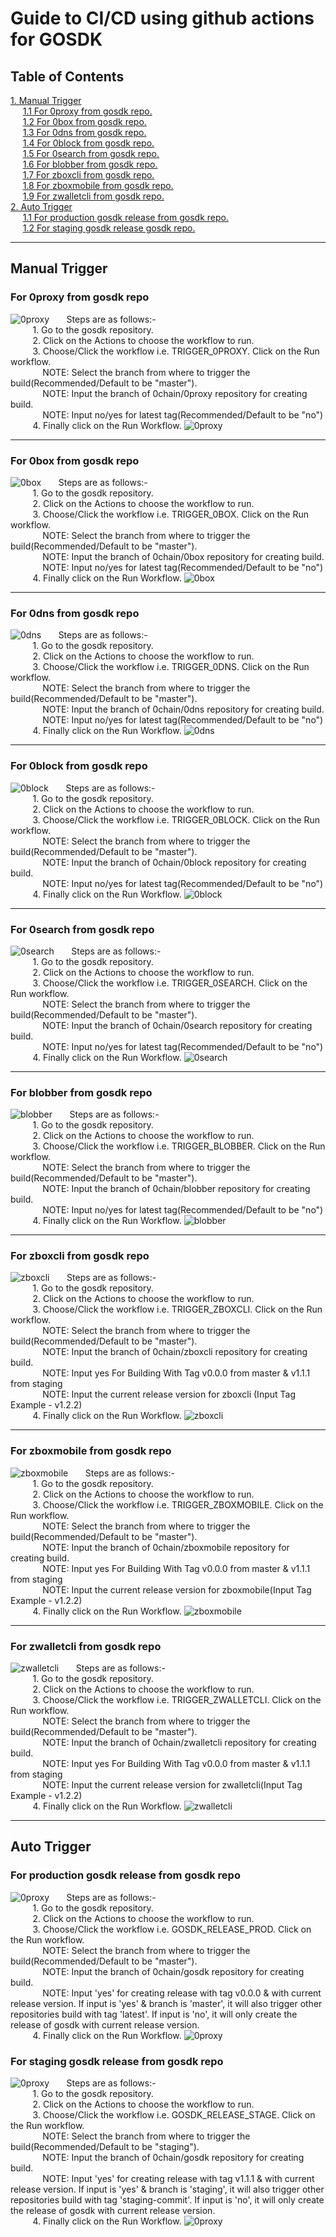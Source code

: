 # Guide to CI/CD using github actions for GOSDK

## Table of Contents
[1. Manual Trigger](#manual-trigger)<br />
&nbsp;&nbsp;&nbsp;&nbsp; [1.1 For 0proxy from gosdk repo.](#for-0proxy-from-gosdk-repo)<br />
&nbsp;&nbsp;&nbsp;&nbsp; [1.2 For 0box from gosdk repo.](#for-0box-from-gosdk-repo)<br />
&nbsp;&nbsp;&nbsp;&nbsp; [1.3 For 0dns from gosdk repo.](#for-0dns-from-gosdk-repo)<br />
&nbsp;&nbsp;&nbsp;&nbsp; [1.4 For 0block from gosdk repo.](#for-0block-from-gosdk-repo)<br />
&nbsp;&nbsp;&nbsp;&nbsp; [1.5 For 0search from gosdk repo.](#for-0search-from-gosdk-repo)<br />
&nbsp;&nbsp;&nbsp;&nbsp; [1.6 For blobber from gosdk repo.](#for-blobber-from-gosdk-repo)<br />
&nbsp;&nbsp;&nbsp;&nbsp; [1.7 For zboxcli from gosdk repo.](#for-zboxcli-from-gosdk-repo)<br />
&nbsp;&nbsp;&nbsp;&nbsp; [1.8 For zboxmobile from gosdk repo.](#for-zboxmobile-from-gosdk-repo)<br />
&nbsp;&nbsp;&nbsp;&nbsp; [1.9 For zwalletcli from gosdk repo.](#for-zwalletcli-from-gosdk-repo)<br />
[2. Auto Trigger](#auto-trigger)<br />
&nbsp;&nbsp;&nbsp;&nbsp; [1.1 For production gosdk release from gosdk repo.](#for-production-gosdk-release-from-gosdk-repo)<br />
&nbsp;&nbsp;&nbsp;&nbsp; [1.2 For staging gosdk release gosdk repo.](#for-staging-gosdk-release-from-gosdk-repo)<br />

----
## Manual Trigger

### For 0proxy from gosdk repo
![0proxy](https://github.com/0chain/gosdk/blob/master/docs/cicd/trigg-0proxy-build.png "UML diagram for 0proxy")
&nbsp;&nbsp;&nbsp;&nbsp;&nbsp;&nbsp;Steps are as follows:-<br />
&nbsp;&nbsp;&nbsp;&nbsp;&nbsp;&nbsp;&nbsp;&nbsp; 1. Go to the gosdk repository.<br />
&nbsp;&nbsp;&nbsp;&nbsp;&nbsp;&nbsp;&nbsp;&nbsp; 2. Click on the Actions to choose the workflow to run.<br />
&nbsp;&nbsp;&nbsp;&nbsp;&nbsp;&nbsp;&nbsp;&nbsp; 3. Choose/Click the workflow i.e. TRIGGER_0PROXY. Click on the Run workflow.<br />
&nbsp;&nbsp;&nbsp;&nbsp;&nbsp;&nbsp;&nbsp;&nbsp;&nbsp;&nbsp;&nbsp;&nbsp; NOTE: Select the branch from where to trigger the build(Recommended/Default to be "master").<br />
&nbsp;&nbsp;&nbsp;&nbsp;&nbsp;&nbsp;&nbsp;&nbsp;&nbsp;&nbsp;&nbsp;&nbsp; NOTE: Input the branch of 0chain/0proxy repository for creating build.<br />
&nbsp;&nbsp;&nbsp;&nbsp;&nbsp;&nbsp;&nbsp;&nbsp;&nbsp;&nbsp;&nbsp;&nbsp; NOTE: Input no/yes for latest tag(Recommended/Default to be "no")<br />
&nbsp;&nbsp;&nbsp;&nbsp;&nbsp;&nbsp;&nbsp;&nbsp; 4. Finally click on the Run Workflow.
![0proxy](https://github.com/0chain/gosdk/blob/master/docs/cicd/workflow-0proxy.png "WorkFlow diagram for 0proxy")

----
### For 0box from gosdk repo
![0box](https://github.com/0chain/gosdk/blob/master/docs/cicd/trigg-0box-build.png "UML diagram for 0box")
&nbsp;&nbsp;&nbsp;&nbsp;&nbsp;&nbsp;Steps are as follows:-<br />
&nbsp;&nbsp;&nbsp;&nbsp;&nbsp;&nbsp;&nbsp;&nbsp; 1. Go to the gosdk repository.<br />
&nbsp;&nbsp;&nbsp;&nbsp;&nbsp;&nbsp;&nbsp;&nbsp; 2. Click on the Actions to choose the workflow to run.<br />
&nbsp;&nbsp;&nbsp;&nbsp;&nbsp;&nbsp;&nbsp;&nbsp; 3. Choose/Click the workflow i.e. TRIGGER_0BOX. Click on the Run workflow.<br />
&nbsp;&nbsp;&nbsp;&nbsp;&nbsp;&nbsp;&nbsp;&nbsp;&nbsp;&nbsp;&nbsp;&nbsp; NOTE: Select the branch from where to trigger the build(Recommended/Default to be "master").<br />
&nbsp;&nbsp;&nbsp;&nbsp;&nbsp;&nbsp;&nbsp;&nbsp;&nbsp;&nbsp;&nbsp;&nbsp; NOTE: Input the branch of 0chain/0box repository for creating build.<br />
&nbsp;&nbsp;&nbsp;&nbsp;&nbsp;&nbsp;&nbsp;&nbsp;&nbsp;&nbsp;&nbsp;&nbsp; NOTE: Input no/yes for latest tag(Recommended/Default to be "no")<br />
&nbsp;&nbsp;&nbsp;&nbsp;&nbsp;&nbsp;&nbsp;&nbsp; 4. Finally click on the Run Workflow.
![0box](https://github.com/0chain/gosdk/blob/master/docs/cicd/workflow-0box.png "WorkFlow diagram for 0box")

----
### For 0dns from gosdk repo
![0dns](https://github.com/0chain/gosdk/blob/master/docs/cicd/trigg-0dns-build.png "UML diagram for 0dns")
&nbsp;&nbsp;&nbsp;&nbsp;&nbsp;&nbsp;Steps are as follows:-<br />
&nbsp;&nbsp;&nbsp;&nbsp;&nbsp;&nbsp;&nbsp;&nbsp; 1. Go to the gosdk repository.<br />
&nbsp;&nbsp;&nbsp;&nbsp;&nbsp;&nbsp;&nbsp;&nbsp; 2. Click on the Actions to choose the workflow to run.<br />
&nbsp;&nbsp;&nbsp;&nbsp;&nbsp;&nbsp;&nbsp;&nbsp; 3. Choose/Click the workflow i.e. TRIGGER_0DNS. Click on the Run workflow.<br />
&nbsp;&nbsp;&nbsp;&nbsp;&nbsp;&nbsp;&nbsp;&nbsp;&nbsp;&nbsp;&nbsp;&nbsp; NOTE: Select the branch from where to trigger the build(Recommended/Default to be "master").<br />
&nbsp;&nbsp;&nbsp;&nbsp;&nbsp;&nbsp;&nbsp;&nbsp;&nbsp;&nbsp;&nbsp;&nbsp; NOTE: Input the branch of 0chain/0dns repository for creating build.<br />
&nbsp;&nbsp;&nbsp;&nbsp;&nbsp;&nbsp;&nbsp;&nbsp;&nbsp;&nbsp;&nbsp;&nbsp; NOTE: Input no/yes for latest tag(Recommended/Default to be "no")<br />
&nbsp;&nbsp;&nbsp;&nbsp;&nbsp;&nbsp;&nbsp;&nbsp; 4. Finally click on the Run Workflow.
![0dns](https://github.com/0chain/gosdk/blob/master/docs/cicd/workflow-0dns.png "WorkFlow diagram for 0dns")

----
### For 0block from gosdk repo
![0block](https://github.com/0chain/gosdk/blob/master/docs/cicd/trigg-0block-build.png "UML diagram for 0block")
&nbsp;&nbsp;&nbsp;&nbsp;&nbsp;&nbsp;Steps are as follows:-<br />
&nbsp;&nbsp;&nbsp;&nbsp;&nbsp;&nbsp;&nbsp;&nbsp; 1. Go to the gosdk repository.<br />
&nbsp;&nbsp;&nbsp;&nbsp;&nbsp;&nbsp;&nbsp;&nbsp; 2. Click on the Actions to choose the workflow to run.<br />
&nbsp;&nbsp;&nbsp;&nbsp;&nbsp;&nbsp;&nbsp;&nbsp; 3. Choose/Click the workflow i.e. TRIGGER_0BLOCK. Click on the Run workflow.<br />
&nbsp;&nbsp;&nbsp;&nbsp;&nbsp;&nbsp;&nbsp;&nbsp;&nbsp;&nbsp;&nbsp;&nbsp; NOTE: Select the branch from where to trigger the build(Recommended/Default to be "master").<br />
&nbsp;&nbsp;&nbsp;&nbsp;&nbsp;&nbsp;&nbsp;&nbsp;&nbsp;&nbsp;&nbsp;&nbsp; NOTE: Input the branch of 0chain/0block repository for creating build.<br />
&nbsp;&nbsp;&nbsp;&nbsp;&nbsp;&nbsp;&nbsp;&nbsp;&nbsp;&nbsp;&nbsp;&nbsp; NOTE: Input no/yes for latest tag(Recommended/Default to be "no")<br />
&nbsp;&nbsp;&nbsp;&nbsp;&nbsp;&nbsp;&nbsp;&nbsp; 4. Finally click on the Run Workflow.
![0block](https://github.com/0chain/gosdk/blob/master/docs/cicd/workflow-0block.png "WorkFlow diagram for 0block")

----
### For 0search from gosdk repo
![0search](https://github.com/0chain/gosdk/blob/master/docs/cicd/trigg-0search-build.png "UML diagram for 0search")
&nbsp;&nbsp;&nbsp;&nbsp;&nbsp;&nbsp;Steps are as follows:-<br />
&nbsp;&nbsp;&nbsp;&nbsp;&nbsp;&nbsp;&nbsp;&nbsp; 1. Go to the gosdk repository.<br />
&nbsp;&nbsp;&nbsp;&nbsp;&nbsp;&nbsp;&nbsp;&nbsp; 2. Click on the Actions to choose the workflow to run.<br />
&nbsp;&nbsp;&nbsp;&nbsp;&nbsp;&nbsp;&nbsp;&nbsp; 3. Choose/Click the workflow i.e. TRIGGER_0SEARCH. Click on the Run workflow.<br />
&nbsp;&nbsp;&nbsp;&nbsp;&nbsp;&nbsp;&nbsp;&nbsp;&nbsp;&nbsp;&nbsp;&nbsp; NOTE: Select the branch from where to trigger the build(Recommended/Default to be "master").<br />
&nbsp;&nbsp;&nbsp;&nbsp;&nbsp;&nbsp;&nbsp;&nbsp;&nbsp;&nbsp;&nbsp;&nbsp; NOTE: Input the branch of 0chain/0search repository for creating build.<br />
&nbsp;&nbsp;&nbsp;&nbsp;&nbsp;&nbsp;&nbsp;&nbsp;&nbsp;&nbsp;&nbsp;&nbsp; NOTE: Input no/yes for latest tag(Recommended/Default to be "no")<br />
&nbsp;&nbsp;&nbsp;&nbsp;&nbsp;&nbsp;&nbsp;&nbsp; 4. Finally click on the Run Workflow.
![0search](https://github.com/0chain/gosdk/blob/master/docs/cicd/workflow-0search.png "WorkFlow diagram for 0search")

----
### For blobber from gosdk repo
![blobber](https://github.com/0chain/gosdk/blob/master/docs/cicd/trigg-blobber-build.png "UML diagram for blobber")
&nbsp;&nbsp;&nbsp;&nbsp;&nbsp;&nbsp;Steps are as follows:-<br />
&nbsp;&nbsp;&nbsp;&nbsp;&nbsp;&nbsp;&nbsp;&nbsp; 1. Go to the gosdk repository.<br />
&nbsp;&nbsp;&nbsp;&nbsp;&nbsp;&nbsp;&nbsp;&nbsp; 2. Click on the Actions to choose the workflow to run.<br />
&nbsp;&nbsp;&nbsp;&nbsp;&nbsp;&nbsp;&nbsp;&nbsp; 3. Choose/Click the workflow i.e. TRIGGER_BLOBBER. Click on the Run workflow.<br />
&nbsp;&nbsp;&nbsp;&nbsp;&nbsp;&nbsp;&nbsp;&nbsp;&nbsp;&nbsp;&nbsp;&nbsp; NOTE: Select the branch from where to trigger the build(Recommended/Default to be "master").<br />
&nbsp;&nbsp;&nbsp;&nbsp;&nbsp;&nbsp;&nbsp;&nbsp;&nbsp;&nbsp;&nbsp;&nbsp; NOTE: Input the branch of 0chain/blobber repository for creating build.<br />
&nbsp;&nbsp;&nbsp;&nbsp;&nbsp;&nbsp;&nbsp;&nbsp;&nbsp;&nbsp;&nbsp;&nbsp; NOTE: Input no/yes for latest tag(Recommended/Default to be "no")<br />
&nbsp;&nbsp;&nbsp;&nbsp;&nbsp;&nbsp;&nbsp;&nbsp; 4. Finally click on the Run Workflow.
![blobber](https://github.com/0chain/gosdk/blob/master/docs/cicd/workflow-blobber.png "WorkFlow diagram for blobber")

----

### For zboxcli from gosdk repo
![zboxcli](https://github.com/0chain/gosdk/blob/master/docs/cicd/trigg-blobber-build.png "UML diagram for zboxcli")
&nbsp;&nbsp;&nbsp;&nbsp;&nbsp;&nbsp;Steps are as follows:-<br />
&nbsp;&nbsp;&nbsp;&nbsp;&nbsp;&nbsp;&nbsp;&nbsp; 1. Go to the gosdk repository.<br />
&nbsp;&nbsp;&nbsp;&nbsp;&nbsp;&nbsp;&nbsp;&nbsp; 2. Click on the Actions to choose the workflow to run.<br />
&nbsp;&nbsp;&nbsp;&nbsp;&nbsp;&nbsp;&nbsp;&nbsp; 3. Choose/Click the workflow i.e. TRIGGER_ZBOXCLI. Click on the Run workflow.<br />
&nbsp;&nbsp;&nbsp;&nbsp;&nbsp;&nbsp;&nbsp;&nbsp;&nbsp;&nbsp;&nbsp;&nbsp; NOTE: Select the branch from where to trigger the build(Recommended/Default to be "master").<br />
&nbsp;&nbsp;&nbsp;&nbsp;&nbsp;&nbsp;&nbsp;&nbsp;&nbsp;&nbsp;&nbsp;&nbsp; NOTE: Input the branch of 0chain/zboxcli repository for creating build.<br />
&nbsp;&nbsp;&nbsp;&nbsp;&nbsp;&nbsp;&nbsp;&nbsp;&nbsp;&nbsp;&nbsp;&nbsp; NOTE: Input yes For Building With Tag v0.0.0 from master & v1.1.1 from staging<br />
&nbsp;&nbsp;&nbsp;&nbsp;&nbsp;&nbsp;&nbsp;&nbsp;&nbsp;&nbsp;&nbsp;&nbsp; NOTE: Input the current release version for zboxcli (Input Tag Example - v1.2.2)<br />
&nbsp;&nbsp;&nbsp;&nbsp;&nbsp;&nbsp;&nbsp;&nbsp; 4. Finally click on the Run Workflow.
![zboxcli](https://github.com/0chain/gosdk/blob/gitactionsfix/docs/cicd/workflow-zboxcli.png "WorkFlow diagram for zboxcli")

----
### For zboxmobile from gosdk repo
![zboxmobile](https://github.com/0chain/gosdk/blob/master/docs/cicd/trigg-blobber-build.png "UML diagram for zboxmobile")
&nbsp;&nbsp;&nbsp;&nbsp;&nbsp;&nbsp;Steps are as follows:-<br />
&nbsp;&nbsp;&nbsp;&nbsp;&nbsp;&nbsp;&nbsp;&nbsp; 1. Go to the gosdk repository.<br />
&nbsp;&nbsp;&nbsp;&nbsp;&nbsp;&nbsp;&nbsp;&nbsp; 2. Click on the Actions to choose the workflow to run.<br />
&nbsp;&nbsp;&nbsp;&nbsp;&nbsp;&nbsp;&nbsp;&nbsp; 3. Choose/Click the workflow i.e. TRIGGER_ZBOXMOBILE. Click on the Run workflow.<br />
&nbsp;&nbsp;&nbsp;&nbsp;&nbsp;&nbsp;&nbsp;&nbsp;&nbsp;&nbsp;&nbsp;&nbsp; NOTE: Select the branch from where to trigger the build(Recommended/Default to be "master").<br />
&nbsp;&nbsp;&nbsp;&nbsp;&nbsp;&nbsp;&nbsp;&nbsp;&nbsp;&nbsp;&nbsp;&nbsp; NOTE: Input the branch of 0chain/zboxmobile repository for creating build.<br />
&nbsp;&nbsp;&nbsp;&nbsp;&nbsp;&nbsp;&nbsp;&nbsp;&nbsp;&nbsp;&nbsp;&nbsp; NOTE: Input yes For Building With Tag v0.0.0 from master & v1.1.1 from staging<br />
&nbsp;&nbsp;&nbsp;&nbsp;&nbsp;&nbsp;&nbsp;&nbsp;&nbsp;&nbsp;&nbsp;&nbsp; NOTE: Input the current release version for zboxmobile(Input Tag Example - v1.2.2)<br />
&nbsp;&nbsp;&nbsp;&nbsp;&nbsp;&nbsp;&nbsp;&nbsp; 4. Finally click on the Run Workflow.
![zboxmobile](https://github.com/0chain/gosdk/blob/master/docs/cicd/workflow-blobber.png "WorkFlow diagram for zboxmobile")

----
### For zwalletcli from gosdk repo
![zwalletcli](https://github.com/0chain/gosdk/blob/master/docs/cicd/trigg-blobber-build.png "UML diagram for zwalletcli")
&nbsp;&nbsp;&nbsp;&nbsp;&nbsp;&nbsp;Steps are as follows:-<br />
&nbsp;&nbsp;&nbsp;&nbsp;&nbsp;&nbsp;&nbsp;&nbsp; 1. Go to the gosdk repository.<br />
&nbsp;&nbsp;&nbsp;&nbsp;&nbsp;&nbsp;&nbsp;&nbsp; 2. Click on the Actions to choose the workflow to run.<br />
&nbsp;&nbsp;&nbsp;&nbsp;&nbsp;&nbsp;&nbsp;&nbsp; 3. Choose/Click the workflow i.e. TRIGGER_ZWALLETCLI. Click on the Run workflow.<br />
&nbsp;&nbsp;&nbsp;&nbsp;&nbsp;&nbsp;&nbsp;&nbsp;&nbsp;&nbsp;&nbsp;&nbsp; NOTE: Select the branch from where to trigger the build(Recommended/Default to be "master").<br />
&nbsp;&nbsp;&nbsp;&nbsp;&nbsp;&nbsp;&nbsp;&nbsp;&nbsp;&nbsp;&nbsp;&nbsp; NOTE: Input the branch of 0chain/zwalletcli repository for creating build.<br />
&nbsp;&nbsp;&nbsp;&nbsp;&nbsp;&nbsp;&nbsp;&nbsp;&nbsp;&nbsp;&nbsp;&nbsp; NOTE: Input yes For Building With Tag v0.0.0 from master & v1.1.1 from staging<br />
&nbsp;&nbsp;&nbsp;&nbsp;&nbsp;&nbsp;&nbsp;&nbsp;&nbsp;&nbsp;&nbsp;&nbsp; NOTE: Input the current release version for zwalletcli(Input Tag Example - v1.2.2)<br />
&nbsp;&nbsp;&nbsp;&nbsp;&nbsp;&nbsp;&nbsp;&nbsp; 4. Finally click on the Run Workflow.
![zwalletcli](https://github.com/0chain/gosdk/blob/gitactionsfix/docs/cicd/workflow-zwalletcli.png "WorkFlow diagram for zwalletcli")

----
## Auto Trigger

### For production gosdk release from gosdk repo
![0proxy](https://github.com/0chain/gosdk/blob/master/docs/cicd/build-prod-auto.png "UML diagram for Production")
&nbsp;&nbsp;&nbsp;&nbsp;&nbsp;&nbsp;Steps are as follows:-<br />
&nbsp;&nbsp;&nbsp;&nbsp;&nbsp;&nbsp;&nbsp;&nbsp; 1. Go to the gosdk repository.<br />
&nbsp;&nbsp;&nbsp;&nbsp;&nbsp;&nbsp;&nbsp;&nbsp; 2. Click on the Actions to choose the workflow to run.<br />
&nbsp;&nbsp;&nbsp;&nbsp;&nbsp;&nbsp;&nbsp;&nbsp; 3. Choose/Click the workflow i.e. GOSDK_RELEASE_PROD. Click on the Run workflow.<br />
&nbsp;&nbsp;&nbsp;&nbsp;&nbsp;&nbsp;&nbsp;&nbsp;&nbsp;&nbsp;&nbsp;&nbsp; NOTE: Select the branch from where to trigger the build(Recommended/Default to be "master").<br />
&nbsp;&nbsp;&nbsp;&nbsp;&nbsp;&nbsp;&nbsp;&nbsp;&nbsp;&nbsp;&nbsp;&nbsp; NOTE: Input the branch of 0chain/gosdk repository for creating build.<br />
&nbsp;&nbsp;&nbsp;&nbsp;&nbsp;&nbsp;&nbsp;&nbsp;&nbsp;&nbsp;&nbsp;&nbsp; NOTE: Input 'yes' for creating release with tag v0.0.0 & with current release version. If input is 'yes' & branch is 'master', it will also trigger other repositories build with tag 'latest'. If input is 'no', it will only create the release of gosdk with current release version.<br />
&nbsp;&nbsp;&nbsp;&nbsp;&nbsp;&nbsp;&nbsp;&nbsp; 4. Finally click on the Run Workflow.
![0proxy](https://github.com/0chain/gosdk/blob/master/docs/cicd/workflow-prod.png "WorkFlow diagram for Production")

### For staging gosdk release from gosdk repo
![0proxy](https://github.com/0chain/gosdk/blob/master/docs/cicd/build-stage-auto.png "UML diagram for Staging")
&nbsp;&nbsp;&nbsp;&nbsp;&nbsp;&nbsp;Steps are as follows:-<br />
&nbsp;&nbsp;&nbsp;&nbsp;&nbsp;&nbsp;&nbsp;&nbsp; 1. Go to the gosdk repository.<br />
&nbsp;&nbsp;&nbsp;&nbsp;&nbsp;&nbsp;&nbsp;&nbsp; 2. Click on the Actions to choose the workflow to run.<br />
&nbsp;&nbsp;&nbsp;&nbsp;&nbsp;&nbsp;&nbsp;&nbsp; 3. Choose/Click the workflow i.e. GOSDK_RELEASE_STAGE. Click on the Run workflow.<br />
&nbsp;&nbsp;&nbsp;&nbsp;&nbsp;&nbsp;&nbsp;&nbsp;&nbsp;&nbsp;&nbsp;&nbsp; NOTE: Select the branch from where to trigger the build(Recommended/Default to be "staging").<br />
&nbsp;&nbsp;&nbsp;&nbsp;&nbsp;&nbsp;&nbsp;&nbsp;&nbsp;&nbsp;&nbsp;&nbsp; NOTE: Input the branch of 0chain/gosdk repository for creating build.<br />
&nbsp;&nbsp;&nbsp;&nbsp;&nbsp;&nbsp;&nbsp;&nbsp;&nbsp;&nbsp;&nbsp;&nbsp; NOTE: Input 'yes' for creating release with tag v1.1.1 & with current release version. If input is 'yes' & branch is 'staging', it will also trigger other repositories build with tag 'staging-commit'. If input is 'no', it will only create the release of gosdk with current release version.<br />
&nbsp;&nbsp;&nbsp;&nbsp;&nbsp;&nbsp;&nbsp;&nbsp; 4. Finally click on the Run Workflow.
![0proxy](https://github.com/0chain/gosdk/blob/master/docs/cicd/workflow-stage.png "WorkFlow diagram for Staging")
